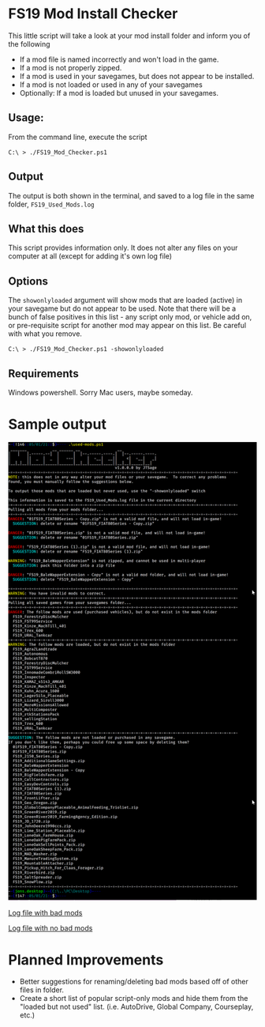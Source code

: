 # FS19 Mod Install Checker

This little script will take a look at your mod install folder and inform you of the following

 * If a mod file is named incorrectly and won't load in the game.
 * If a mod is not properly zipped.
 * If a mod is used in your savegames, but does not appear to be installed.
 * If a mod is not loaded or used in any of your savegames
 * Optionally: If a mod is loaded but unused in your savegames.

 ## Usage:

 From the command line, execute the script

 ```
 C:\ > ./FS19_Mod_Checker.ps1
 ```

## Output

The output is both shown in the terminal, and saved to a log file in the same folder, ```FS19_Used_Mods.log```

## What this does

This script provides information only.  It does not alter any files on your computer at all (except for adding it's own log file)

## Options

The ```showonlyloaded``` argument will show mods that are loaded (active) in your savegame but do not appear to be used.  Note that there will be a bunch of false positives in this list - any script only mod, or vehicle add on, or pre-requisite script for another mod may appear on this list.  Be careful with what you remove.

 ```
 C:\ > ./FS19_Mod_Checker.ps1 -showonlyloaded
 ```

## Requirements

Windows powershell.  Sorry Mac users, maybe someday.

# Sample output

![Sample Terminal](CommandOutput.png)

[Log file with bad mods](FS19_Sample_Log.txt)

[Log file with no bad mods](FS19_Sample_Log_Clean.txt)

# Planned Improvements

 * Better suggestions for renaming/deleting bad mods based off of other files in folder.
 * Create a short list of popular script-only mods and hide them from the "loaded but not used" list. (i.e. AutoDrive, Global Company, Courseplay, etc.)